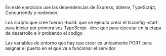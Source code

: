 En este ejercicios use las dependencias de Express, dotenv, TypeScript, Concurrently y nodemon.

Los scripts que cree fueron 
    -build: que se ejecuta crear el tsconfig
    -start: para iniciar por primera vez TypeScript
    -dev: que para ejecutar en la etapa de desarrollo e ir probando el codigo

Las variables de entorno que hay que crear es unicamente PORT para asignar el puerto en el que va a funcionar el servidor